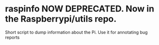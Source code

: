 # raspinfo NOW DEPRECATED. Now in the Raspberrypi/utils repo.
Short script to dump information about the Pi. Use it for annotating bug reports

